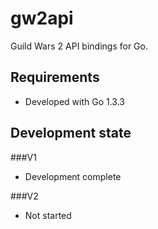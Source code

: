 # gw2api

Guild Wars 2 API bindings for Go.

## Requirements

* Developed with Go 1.3.3

## Development state

###V1

* Development complete

###V2

* Not started


